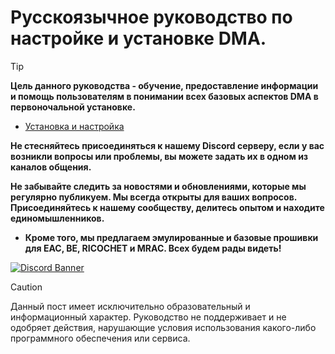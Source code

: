 # Русскоязычное руководство по настройке и установке DMA.

> [!TIP]
>  **Цель данного руководства - обучение, предоставление информации и помощь пользователям в понимании всех базовых аспектов DMA в первоночальной установке.**

- [Установка и настройка](https://github.com/def666s/RU-DMA-GUIDE/blob/main/%D0%A3%D1%81%D1%82%D0%B0%D0%BD%D0%BE%D0%B2%D0%BA%D0%B0/DMA-Setup.md)

**Не стесняйтесь присоединяться к нашему Discord серверу, если у вас возникли вопросы или проблемы, вы можете задать их в одном из каналов общения.**

**Не забывайте следить за новостями и обновлениями, которые мы регулярно публикуем. Мы всегда открыты для ваших вопросов. Присоединяйтесь к нашему сообществу, делитесь опытом и находите единомышленников.**

- **Кроме того, мы предлагаем эмулированные и базовые прошивки для EAC, BE, RICOCHET и MRAC. Всех будем рады видеть!**

[![Discord Banner](https://discord.com/api/guilds/1253272607000756275/widget.png?style=banner3)](https://discord.gg/datadistrictdma) 

> [!CAUTION]
> Данный пост имеет исключительно образовательный и информационный характер. Руководство не поддерживает и не одобряет действия, нарушающие условия использования какого-либо программного обеспечения или сервиса.
